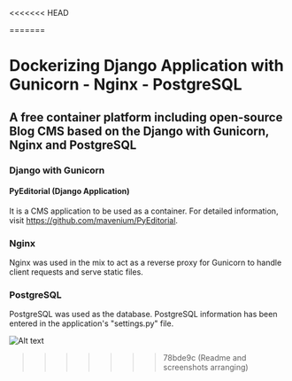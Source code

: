 <<<<<<< HEAD

=======
<h1>Dockerizing Django Application with Gunicorn - Nginx - PostgreSQL</h1>

<h2>A free container platform including open-source Blog CMS based on the <strong>Django with Gunicorn, Nginx and PostgreSQL</strong></h2>

<h3>Django with Gunicorn</h3>

<h4>PyEditorial (Django Application) </h4>

It is a CMS application to be used as a container. For detailed information, visit https://github.com/mavenium/PyEditorial.

<h3>Nginx</h3>

Nginx was used in the mix to act as a reverse proxy for Gunicorn to handle client requests and serve static files.

<h3>PostgreSQL</h3>

PostgreSQL was used as the database. PostgreSQL information has been entered in the application's "settings.py" file.

![Alt text](Secrenshots/containerizing.png)

 
>>>>>>> 78bde9c (Readme and screenshots arranging)
